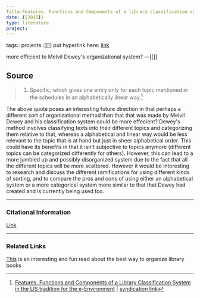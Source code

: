 ```yaml
---
Title:Features, Functions and Components of a library classification system in the LIS tradition for the e-environment
date: {{2015}}
type: literature
project:
---
```

tags::
projects::[[]]
put hyperlink here: [link](https://jistap.accesson.kr/v.3/4/62/7336)

more efficient to Melvil Dewey's organizational system?
&mdash;[[]]

## Source 
> 1. Specific, which gives one entry only for each topic mentioned in the schedules
                        in an alphabetically linear way.[^1]

[^1]: [Features, Functions and Components of a Library Classification System in the LIS tradition for the e-Environment](https://jistap.accesson.kr/v.3/4/62/7336) | [syndication link](tk) 

The above quote poses an interesting future direction in that perhaps a different sort of organizational method than that that was made by Melvil Dewey and his classification system could be more effecient? Dewey's method involves classifying texts into their different topics and categorizing them relative to that, whereas a alphabetical and linear way would be less relevant to the topic that is at hand but just in sheer alphabetical order. This could have its benefits in that it isn't subjective to topics anymore (different topics can be categorized differently for others). However, this can lead to a more jumbled up and possibly disorganized system due to the fact that all the different topics will be more scattered. However it would be interesting to research and discuss the different ramifications for using different kinds of sorting, and to compare the pros and cons of using either an alphabetical system or a more categorical system more similar to that that Dewey had created and is currently being used too.

---
### Citational Information

[Link](https://jistap.accesson.kr/v.3/4/62/7336)

---

### Related Links
[This](https://thetylt.com/culture/organize-library-by-color-or-alphabet) is an interesting and fun read about the best way to organize library books